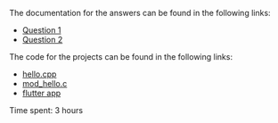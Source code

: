 The documentation for the answers can be found in the following links:

- [Question 1](./documentation/Q1.md)
- [Question 2](./documentation/Q2.md)

The code for the projects can be found in the following links:

- [hello.cpp](./code/api/hello.cpp)
- [mod_hello.c](./code/api/mod_hello.c)
- [flutter app](./code/app/thinkwider/)

Time spent: 3 hours